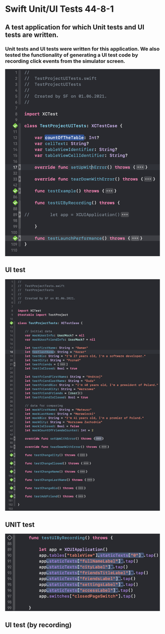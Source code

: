 # Swift Unit/UI Tests 44-8-1
## A test application for which Unit tests and UI tests are written.

### Unit tests and UI tests were written for this application. We also tested the functionality of generating a UI test code by recording click events from the simulator screen.

![Image alt](https://github.com/pozitr0n/Swift-Unit-UI-Tests-44-8-1/raw/main/images/Pic1.png)
## UI test

![Image alt](https://github.com/pozitr0n/Swift-Unit-UI-Tests-44-8-1/raw/main/images/Pic2.png)
## UNIT test

![Image alt](https://github.com/pozitr0n/Swift-Unit-UI-Tests-44-8-1/raw/main/images/Pic3.png)
## UI test (by recording)
